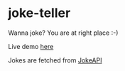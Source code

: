 # joke-teller
Wanna joke? You are at right place :-)

Live demo [here](https://antonkurenov.github.io/joke-teller/)

Jokes are fetched from [JokeAPI](https://sv443.net/jokeapi/v2/)
